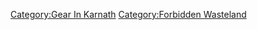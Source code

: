 [Category:Gear In Karnath](Category:Gear_In_Karnath "wikilink")
[Category:Forbidden Wasteland](Category:Forbidden_Wasteland "wikilink")

